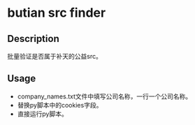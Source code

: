 # butian src finder

## Description
批量验证是否属于补天的公益src。

## Usage
 - company_names.txt文件中填写公司名称，一行一个公司名称。
 - 替换py脚本中的cookies字段。
 - 直接运行py脚本。
